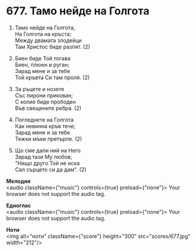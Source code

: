 # 677. Тамо нейде на Голгота

1. Тамо нейде на Голгота,  
На Голгота на кръста;  
Между двамата злодейци  
Там Христос биде разпят. (2)

2. Биен биде Той тогава  
Биен, плюен и руган;  
Зарад мене и за тебе  
Той кръвта Си там проля. (2)

3. За ръцете и нозете  
Със пирони прикован;  
С копие биде прободен  
Във свещените ребра. (2)

4. Погледнете на Голгота  
Как невинна кръв тече;  
Зарад мене и за тебе  
Тежки мъки претърпе. (2)

5. Що сме дали ний на Него  
Зарад тази Му любов;  
"Нищо друго Той не иска  
Сал сърцето си да дам". (2)

**Мелодия**  
<audio className={"music"} controls={true} preload={"none"}>
    <source src="mp3/677.mp3" type="audio/mpeg"/>
    Your browser does not support the audio tag.
</audio>

**Едноглас**  
<audio className={"music"} controls={true} preload={"none"}>
    <source src="transp/677.mp3" type="audio/mpeg"/>
    Your browser does not support the audio tag.
</audio>

**Ноти**  
<img alt="ноти" className={"score"} height="300" src="scores/677.jpg" width="212"/>
